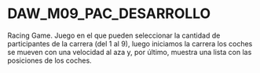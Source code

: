 # DAW_M09_PAC_DESARROLLO
Racing Game. Juego en el que pueden seleccionar la cantidad de participantes de la carrera (del 1 al 9), luego iniciamos la carrera los coches se mueven con una velocidad al aza y, por último, muestra una lista con las posiciones de los coches. 
